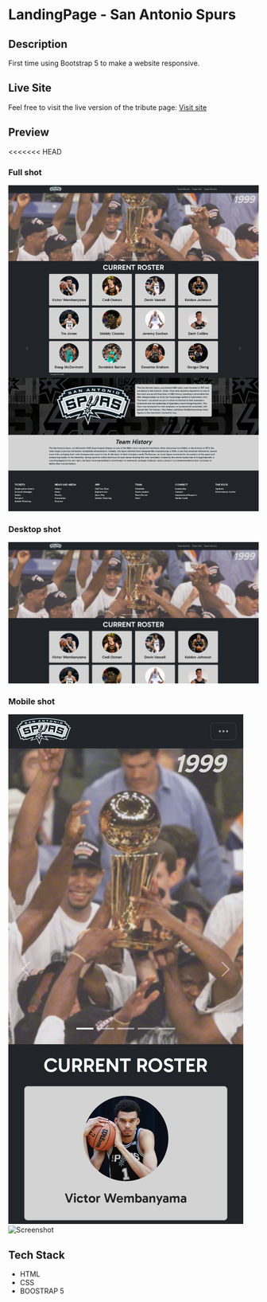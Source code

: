 # LandingPage - San Antonio Spurs

## Description

First time using Bootstrap 5 to make a website responsive.

## Live Site

Feel free to visit the live version of the tribute page: [Visit site](https://jeru7.github.io/landingPage-bs/)

## Preview

<<<<<<< HEAD

### Full shot

![Screenshot](spursfull.png "Full photo of the site")

### Desktop shot

![Screenshot](spursdesk.png "Desktop photo of the site")

### Mobile shot

![Screenshot](spursmob.png "Mobile photo of the site")
![Screenshot](tributepage.png "Sample photo of the site")

## Tech Stack

- HTML
- CSS
- BOOSTRAP 5
